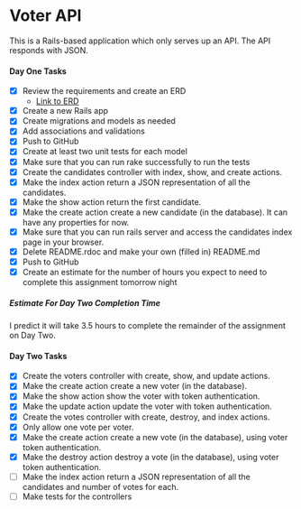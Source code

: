# Voter API

This is a Rails-based application which only serves up an API. The API responds with JSON.


#### Day One Tasks

- [x] Review the requirements and create an ERD
    - [Link to ERD](https://www.lucidchart.com/invitations/accept/c1b61a37-4139-4172-8ce0-4f24cd19dfe8)
- [x] Create a new Rails app
- [x] Create migrations and models as needed
- [x] Add associations and validations
- [x] Push to GitHub
- [x] Create at least two unit tests for each model
- [x] Make sure that you can run rake successfully to run the tests
- [x] Create the candidates controller with index, show, and create actions.
- [x] Make the index action return a JSON representation of all the candidates.
- [x] Make the show action return the first candidate.
- [x] Make the create action create a new candidate (in the database). It can have any properties for now.
- [x] Make sure that you can run rails server and access the candidates index page in your browser.
- [x] Delete README.rdoc and make your own (filled in) README.md
- [x] Push to GitHub
- [x] Create an estimate for the number of hours you expect to need to complete this assignment tomorrow night

##### Estimate For Day Two Completion Time
I predict it will take 3.5 hours to complete the remainder of the assignment on Day Two.

#### Day Two Tasks
- [x] Create the voters controller with create, show, and update actions.
- [x] Make the create action create a new voter (in the database).
- [x] Make the show action show the voter with token authentication.
- [x] Make the update action update the voter with token authentication.
- [x] Create the votes controller with create, destroy, and index actions.
- [x] Only allow one vote per voter.
- [x] Make the create action create a new vote (in the database), using voter token authentication.
- [x] Make the destroy action destroy a vote (in the database), using voter token authentication.
- [ ] Make the index action return a JSON representation of all the candidates and number of votes for each.
- [ ] Make tests for the controllers
